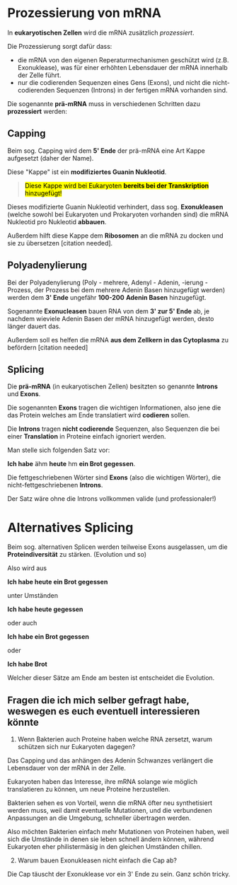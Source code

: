 # Prozessierung von mRNA

In **eukaryotischen Zellen** wird die mRNA zusätzlich *prozessiert*.

Die Prozessierung sorgt dafür dass:

* die mRNA von den eigenen Reperaturmechanismen geschützt wird (z.B. Exonuklease), was für einer erhöhten Lebensdauer der mRNA innerhalb der Zelle führt.
* nur die codierenden Sequenzen eines Gens (Exons), und nicht die nicht-codierenden Sequenzen (Introns) in der fertigen mRNA vorhanden sind.

Die sogenannte **prä-mRNA** muss in verschiedenen Schritten dazu **prozessiert** werden: 

## Capping

Beim sog. Capping wird dem  **5' Ende** der prä-mRNA eine Art Kappe aufgesetzt (daher der Name).

Diese "Kappe" ist ein **modifiziertes Guanin Nukleotid**.

> <mark>Diese Kappe wird bei Eukaryoten **bereits bei der Transkription** hinzugefügt!</mark>

Dieses modifizierte Guanin Nukleotid verhindert, dass sog. **Exonukleasen** (welche sowohl bei Eukaryoten und Prokaryoten vorhanden sind) die mRNA Nukleotid pro Nukleotid **abbauen**.

Außerdem hilft diese Kappe dem **Ribosomen** an die mRNA zu docken und sie zu übersetzen [citation needed].

## Polyadenylierung

Bei der Polyadenylierung (Poly - mehrere, Adenyl - Adenin, -ierung - Prozess, der Prozess bei dem mehrere Adenin Basen hinzugefügt werden) werden dem **3' Ende** ungefähr **100-200** **Adenin Basen** hinzugefügt. 

Sogenannte **Exonucleasen** bauen RNA von dem **3' zur 5' Ende** ab, je nachdem wieviele Adenin Basen der mRNA hinzugefügt werden, desto länger dauert das.

Außerdem soll es helfen die mRNA **aus dem Zellkern in das Cytoplasma** zu befördern [citation needed]

## Splicing

Die **prä-mRNA** (in eukaryotischen Zellen) besitzten so genannte **Introns** und **Exons**.

Die sogenannten **Exons** tragen die wichtigen Informationen, also jene die das Protein welches am Ende translatiert wird **codieren** sollen. 

Die **Introns** tragen **nicht codierende** Sequenzen, also Sequenzen die bei einer **Translation** in Proteine einfach ignoriert werden. 

Man stelle sich folgenden Satz vor:

**Ich habe** ähm **heute** hm **ein Brot gegessen**.

Die fettgeschriebenen Wörter sind **Exons** (also die wichtigen Wörter), die nicht-fettgeschriebenen **Introns**.

Der Satz wäre ohne die Introns vollkommen valide (und professionaler!)

# Alternatives Splicing

Beim sog. alternativen Splicen werden teilweise Exons ausgelassen, um die **Proteindiversität** zu stärken. (Evolution und so)

Also wird aus

**Ich habe heute ein Brot gegessen**

unter Umständen

**Ich habe heute gegessen**

oder auch

**Ich habe ein Brot gegessen**

oder 

**Ich habe Brot**

Welcher dieser Sätze am Ende am besten ist entscheidet die Evolution.

## Fragen die ich mich selber gefragt habe, weswegen es euch eventuell interessieren könnte

1. Wenn Bakterien auch Proteine haben welche RNA zersetzt, warum schützen sich nur Eukaryoten dagegen?

Das Capping und das anhängen des Adenin Schwanzes verlängert die Lebensdauer von der mRNA in der Zelle.

Eukaryoten haben das Interesse, ihre mRNA solange wie möglich translatieren zu können, um neue Proteine herzustellen.

Bakterien sehen es von Vorteil, wenn die mRNA öfter neu synthetisiert werden muss, weil damit eventuelle Mutationen, und die verbundenen Anpassungen an die Umgebung, schneller übertragen werden.

Also möchten Bakterien einfach mehr Mutationen von Proteinen haben, weil sich die Umstände in denen sie leben schnell ändern können, während Eukaryoten eher philistermäsig in den gleichen Umständen chillen.

2. Warum bauen Exonukleasen nicht einfach die Cap ab?

Die Cap täuscht der Exonuklease vor ein 3' Ende zu sein. Ganz schön tricky.

